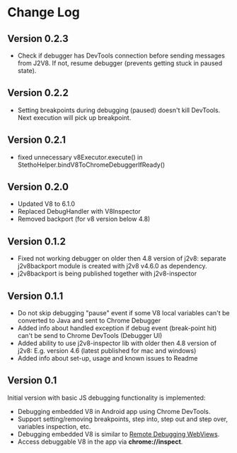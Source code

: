 Change Log
==========

Version 0.2.3
----------------------------
* Check if debugger has DevTools connection before sending messages from J2V8.  If not, resume debugger (prevents getting stuck in paused state).

Version 0.2.2
----------------------------
* Setting breakpoints during debugging (paused) doesn't kill DevTools.  Next execution will pick up breakpoint.

Version 0.2.1
----------------------------
* fixed unnecessary v8Executor.execute() in StethoHelper.bindV8ToChromeDebuggerIfReady() 

Version 0.2.0
----------------------------
* Updated V8 to 6.1.0
* Replaced DebugHandler with V8Inspector
* Removed backport (for v8 version below 4.8)

Version 0.1.2
----------------------------
* Fixed not working debugger on older then 4.8 version of j2v8: separate j2v8backport module is created with j2v8 v4.6.0 as dependency.
* j2v8backport is being published together with j2v8-inspector

Version 0.1.1
----------------------------
* Do not skip debugging "pause" event if some V8 local variables can't be converted to Java and sent to Chrome Debugger
* Added info about handled exception if debug event (break-point hit) can't be send to Chrome DevTools (Debugger UI)
* Added ability to use j2v8-inspector lib with older then 4.8 version of j2v8: E.g. version 4.6 (latest published for mac and windows)
* Added info about set-up, usage and known issues to Readme

Version 0.1
----------------------------
Initial version with basic JS debugging functionality is implemented:
* Debugging embedded V8 in Android app using Chrome DevTools.
* Support setting/removing breakpoints, step into, step out and step over, variables inspection, etc.
* Debugging embedded V8 is similar to [Remote Debugging WebViews](https://developers.google.com/web/tools/chrome-devtools/remote-debugging/webviews).
* Access debuggable V8 in the app via **chrome://inspect**.
